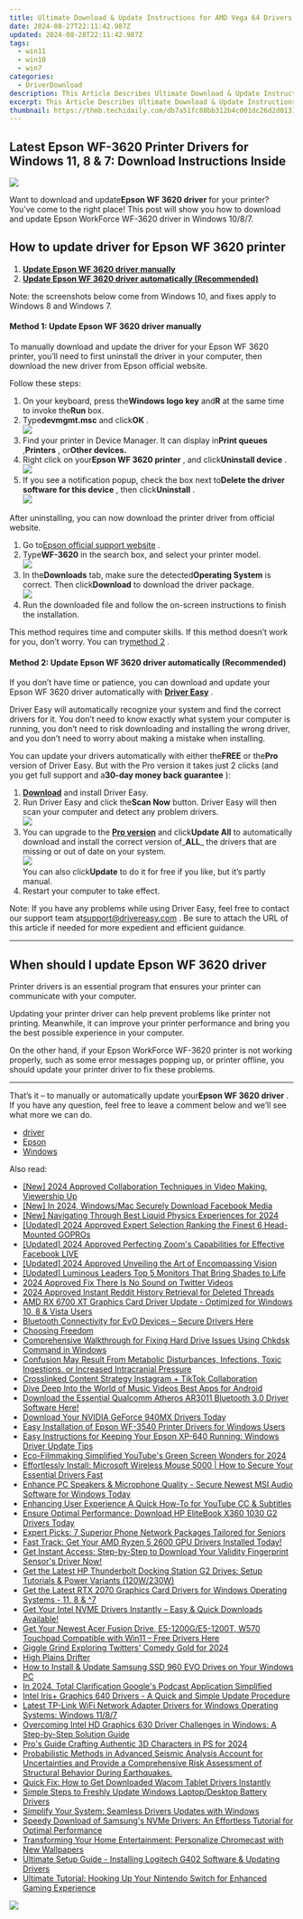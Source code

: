 ```yaml
---
title: Ultimate Download & Update Instructions for AMD Vega 64 Drivers on Windows Systems
date: 2024-08-27T22:11:42.987Z
updated: 2024-08-28T22:11:42.987Z
tags:
  - win11
  - win10
  - win7
categories:
  - DriverDownload
description: This Article Describes Ultimate Download & Update Instructions for AMD Vega 64 Drivers on Windows Systems
excerpt: This Article Describes Ultimate Download & Update Instructions for AMD Vega 64 Drivers on Windows Systems
thumbnail: https://thmb.techidaily.com/db7a51fc88bb312b4c001dc26d2d013159de6bfbef053f36ef148640b15c567b.jpg
---
```


## Latest Epson WF-3620 Printer Drivers for Windows 11, 8 & 7: Download Instructions Inside

![](https://images.drivereasy.com/wp-content/uploads/2018/11/img_5be2c2e04fc7d.jpg)

 Want to download and update**Epson WF 3620 driver** for your printer? You’ve come to the right place! This post will show you how to download and update Epson WorkForce WF-3620 driver in Windows 10/8/7.

## How to update driver for Epson WF 3620 printer

1. [**Update Epson WF 3620 driver manually**](https://tools.techidaily.com/drivereasy/download/)
2. [**Update Epson WF 3620 driver automatically (Recommended)**](https://tools.techidaily.com/drivereasy/download/)

 Note: the screenshots below come from Windows 10, and fixes apply to Windows 8 and Windows 7.

#### Method 1: Update Epson WF 3620 driver manually

 To manually download and update the driver for your Epson WF 3620 printer, you’ll need to first uninstall the driver in your computer, then download the new driver from Epson official website.

Follow these steps:

1. On your keyboard, press the**Windows logo key** and**R** at the same time to invoke the**Run** box.
2. Type**devmgmt.msc** and click**OK** .  
![](https://images.drivereasy.com/wp-content/uploads/2018/11/img_5be2c379a3ed4.jpg)
3. Find your printer in Device Manager. It can display in**Print queues** ,**Printers** , or**Other devices.**
4. Right click on your**Epson WF 3620 printer** , and click**Uninstall device** .  
![](https://images.drivereasy.com/wp-content/uploads/2018/11/img_5be2c3ac0fc97.png)
5. If you see a notification popup, check the box next to**Delete the driver software for this device** , then click**Uninstall** .  
![](https://images.drivereasy.com/wp-content/uploads/2018/11/img_5be2c412411da.jpg)

 After uninstalling, you can now download the printer driver from official website.

1. Go to[Epson official support website](https://epson.com/Support/Printers/) .
2. Type**WF-3620** in the search box, and select your printer model.  
![](https://images.drivereasy.com/wp-content/uploads/2018/11/img_5be2c49506f41.jpg)
3. In the**Downloads** tab, make sure the detected**Operating System** is correct. Then click**Download** to download the driver package.  
![](https://images.drivereasy.com/wp-content/uploads/2018/11/img_5be2c4d2efa90.jpg)
4. Run the downloaded file and follow the on-screen instructions to finish the installation.

 This method requires time and computer skills. If this method doesn’t work for you, don’t worry. You can try[method 2](https://tools.techidaily.com/drivereasy/download/) .

#### Method 2: Update Epson WF 3620 driver automatically (Recommended)

 If you don’t have time or patience, you can download and update your Epson WF 3620 driver automatically with **[Driver Easy](https://tools.techidaily.com/drivereasy/download/)**  .

 Driver Easy will automatically recognize your system and find the correct drivers for it. You don’t need to know exactly what system your computer is running, you don’t need to risk downloading and installing the wrong driver, and you don’t need to worry about making a mistake when installing.

 You can update your drivers automatically with either the**FREE** or the**Pro** version of Driver Easy. But with the Pro version it takes just 2 clicks (and you get full support and a**30-day money back guarantee** ):

1. [**Download**](https://tools.techidaily.com/drivereasy/download/) and install Driver Easy.
2. Run Driver Easy and click the**Scan Now** button. Driver Easy will then scan your computer and detect any problem drivers.  
![](https://images.drivereasy.com/wp-content/uploads/2018/11/img_5be2c53c6a756.jpg)
3. You can upgrade to the **[Pro version](https://tools.techidaily.com/drivereasy/download/)**  and click**Update All** to automatically download and install the correct version of_**ALL**_ the drivers that are missing or out of date on your system.  
![](https://images.drivereasy.com/wp-content/uploads/2018/11/img_5be2c6040133d.jpg)  
 You can also click**Update** to do it for free if you like, but it’s partly manual.
4. Restart your computer to take effect.

 Note: If you have any problems while using Driver Easy, feel free to contact our support team at[support@drivereasy.com](https://tools.techidaily.com/drivereasy/download/) . Be sure to attach the URL of this article if needed for more expedient and efficient guidance.

---

## When should I update Epson WF 3620 driver

 Printer drivers is an essential program that ensures your printer can communicate with your computer.

 Updating your printer driver can help prevent problems like printer not printing. Meanwhile, it can improve your printer performance and bring you the best possible experience in your computer.

 On the other hand, if your Epson WorkForce WF-3620 printer is not working properly, such as some error messages popping up, or printer offline, you should update your printer driver to fix these problems.

---

 That’s it – to manually or automatically update your**Epson WF 3620 driver** . If you have any question, feel free to leave a comment below and we’ll see what more we can do.

* [driver](https://tools.techidaily.com/drivereasy/download/)
* [Epson](https://tools.techidaily.com/drivereasy/download/)
* [Windows](https://tools.techidaily.com/drivereasy/download/)

<ins class="adsbygoogle"
     style="display:block"
     data-ad-format="autorelaxed"
     data-ad-client="ca-pub-7571918770474297"
     data-ad-slot="1223367746"></ins>



<ins class="adsbygoogle"
     style="display:block"
     data-ad-client="ca-pub-7571918770474297"
     data-ad-slot="8358498916"
     data-ad-format="auto"
     data-full-width-responsive="true"></ins>

<span class="atpl-alsoreadstyle">Also read:</span>
<div><ul>
<li><a href="https://facebook-record-videos.techidaily.com/new-2024-approved-collaboration-techniques-in-video-making-viewership-up/"><u>[New] 2024 Approved  Collaboration Techniques in Video Making, Viewership Up</u></a></li>
<li><a href="https://facebook-videos.techidaily.com/new-in-2024-windowsmac-securely-download-facebook-media/"><u>[New] In 2024, Windows/Mac  Securely Download Facebook Media</u></a></li>
<li><a href="https://screen-mirroring-recording.techidaily.com/new-navigating-through-best-liquid-physics-experiences-for-2024/"><u>[New] Navigating Through Best Liquid Physics Experiences for 2024</u></a></li>
<li><a href="https://article-tips.techidaily.com/updated-2024-approved-expert-selection-ranking-the-finest-6-head-mounted-gopros/"><u>[Updated] 2024 Approved  Expert Selection  Ranking the Finest 6 Head-Mounted GOPROs</u></a></li>
<li><a href="https://fox-helps.techidaily.com/updated-2024-approved-perfecting-zooms-capabilities-for-effective-facebook-live/"><u>[Updated] 2024 Approved  Perfecting Zoom's Capabilities for Effective Facebook LIVE</u></a></li>
<li><a href="https://fox-direct.techidaily.com/updated-2024-approved-unveiling-the-art-of-encompassing-vision/"><u>[Updated] 2024 Approved  Unveiling the Art of Encompassing Vision</u></a></li>
<li><a href="https://extra-guidance.techidaily.com/updated-luminous-leaders-top-5-monitors-that-bring-shades-to-life/"><u>[Updated] Luminous Leaders  Top 5 Monitors That Bring Shades to Life</u></a></li>
<li><a href="https://twitter-videos.techidaily.com/2024-approved-fix-there-is-no-sound-on-twitter-videos/"><u>2024 Approved  Fix There Is No Sound on Twitter Videos</u></a></li>
<li><a href="https://extra-support.techidaily.com/2024-approved-instant-reddit-history-retrieval-for-deleted-threads/"><u>2024 Approved  Instant Reddit History Retrieval for Deleted Threads</u></a></li>
<li><a href="https://driver-download.techidaily.com/amd-rx-6700-xt-graphics-card-driver-update-optimized-for-windows-10-8-and-vista-users/"><u>AMD RX 6700 XT Graphics Card Driver Update - Optimized for Windows 10, 8 & Vista Users</u></a></li>
<li><a href="https://driver-download.techidaily.com/1722973273523-bluetooth-connectivity-for-evo-devices-secure-drivers-here/"><u>Bluetooth Connectivity for EvO Devices – Secure Drivers Here</u></a></li>
<li><a href="https://driver-download.techidaily.com/choosing-freedom/"><u>Choosing Freedom</u></a></li>
<li><a href="https://tech-renaissance.techidaily.com/comprehensive-walkthrough-for-fixing-hard-drive-issues-using-chkdsk-command-in-windows/"><u>Comprehensive Walkthrough for Fixing Hard Drive Issues Using Chkdsk Command in Windows</u></a></li>
<li><a href="https://driver-download.techidaily.com/confusion-may-result-from-metabolic-disturbances-infections-toxic-ingestions-or-increased-intracranial-pressure/"><u>Confusion May Result From Metabolic Disturbances, Infections, Toxic Ingestions, or Increased Intracranial Pressure</u></a></li>
<li><a href="https://fox-friendly.techidaily.com/crosslinked-content-strategy-instagram-plus-tiktok-collaboration/"><u>Crosslinked Content Strategy  Instagram + TikTok Collaboration</u></a></li>
<li><a href="https://extra-lessons.techidaily.com/dive-deep-into-the-world-of-music-videos-best-apps-for-android/"><u>Dive Deep Into the World of Music Videos  Best Apps for Android</u></a></li>
<li><a href="https://driver-download.techidaily.com/download-the-essential-qualcomm-atheros-ar3011-bluetooth-30-driver-software-here/"><u>Download the Essential Qualcomm Atheros AR3011 Bluetooth 3.0 Driver Software Here!</u></a></li>
<li><a href="https://driver-download.techidaily.com/1722978636571-download-your-nvidia-geforce-940mx-drivers-today/"><u>Download Your NVIDIA GeForce 940MX Drivers Today</u></a></li>
<li><a href="https://driver-download.techidaily.com/easy-installation-of-epson-wf-3540-printer-drivers-for-windows-users/"><u>Easy Installation of Epson WF-3540 Printer Drivers for Windows Users</u></a></li>
<li><a href="https://driver-download.techidaily.com/easy-instructions-for-keeping-your-epson-xp-640-running-windows-driver-update-tips/"><u>Easy Instructions for Keeping Your Epson XP-640 Running: Windows Driver Update Tips</u></a></li>
<li><a href="https://youtube-webster.techidaily.com/ilmmaking-simplified-youtubes-green-screen-wonders-for-2024/"><u>Eco-Filmmaking Simplified  YouTube's Green Screen Wonders for 2024</u></a></li>
<li><a href="https://driver-download.techidaily.com/effortlessly-install-microsoft-wireless-mouse-5000-how-to-secure-your-essential-drivers-fast/"><u>Effortlessly Install: Microsoft Wireless Mouse 5000 | How to Secure Your Essential Drivers Fast</u></a></li>
<li><a href="https://driver-download.techidaily.com/enhance-pc-speakers-and-microphone-quality-secure-newest-msi-audio-software-for-windows-today/"><u>Enhance PC Speakers & Microphone Quality - Secure Newest MSI Audio Software for Windows Today</u></a></li>
<li><a href="https://youtube-videos.techidaily.com/enhancing-user-experience-a-quick-how-to-for-youtube-cc-and-subtitles/"><u>Enhancing User Experience  A Quick How-To for YouTube CC & Subtitles</u></a></li>
<li><a href="https://driver-download.techidaily.com/ensure-optimal-performance-download-hp-elitebook-x360-1030-g2-drivers-today/"><u>Ensure Optimal Performance: Download HP EliteBook X360 1030 G2 Drivers Today</u></a></li>
<li><a href="https://buynow-marvelous.techidaily.com/expert-picks-7-superior-phone-network-packages-tailored-for-seniors/"><u>Expert Picks: 7 Superior Phone Network Packages Tailored for Seniors</u></a></li>
<li><a href="https://driver-download.techidaily.com/1722967189649-fast-track-get-your-amd-ryzen-5-2600-gpu-drivers-installed-today/"><u>Fast Track: Get Your AMD Ryzen 5 2600 GPU Drivers Installed Today!</u></a></li>
<li><a href="https://driver-download.techidaily.com/1722975425730-get-instant-access-step-by-step-to-download-your-validity-fingerprint-sensors-driver-now/"><u>Get Instant Access: Step-by-Step to Download Your Validity Fingerprint Sensor's Driver Now!</u></a></li>
<li><a href="https://driver-download.techidaily.com/get-the-latest-hp-thunderbolt-docking-station-g2-drives-setup-tutorials-and-power-variants-120w230w/"><u>Get the Latest HP Thunderbolt Docking Station G2 Drives: Setup Tutorials & Power Variants (120W/230W)</u></a></li>
<li><a href="https://driver-download.techidaily.com/get-the-latest-rtx-2070-graphics-card-drivers-for-windows-operating-systems-11-8-and-7/"><u>Get the Latest RTX 2070 Graphics Card Drivers for Windows Operating Systems - 11, 8 & ^7</u></a></li>
<li><a href="https://driver-download.techidaily.com/1722964981286-get-your-intel-nvme-drivers-instantly-easy-and-quick-downloads-available/"><u>Get Your Intel NVME Drivers Instantly – Easy & Quick Downloads Available!</u></a></li>
<li><a href="https://driver-download.techidaily.com/get-your-newest-acer-fusion-drive-e5-1200ge5-1200t-w570-touchpad-compatible-with-win11-free-drivers-here/"><u>Get Your Newest Acer Fusion Drive, E5-1200G/E5-1200T, W570 Touchpad Compatible with Win11 – Free Drivers Here</u></a></li>
<li><a href="https://twitter-videos.techidaily.com/giggle-grind-exploring-twitters-comedy-gold-for-2024/"><u>Giggle Grind  Exploring Twitters' Comedy Gold for 2024</u></a></li>
<li><a href="https://win-dash.techidaily.com/high-plains-drifter/"><u>High Plains Drifter</u></a></li>
<li><a href="https://driver-download.techidaily.com/how-to-install-and-update-samsung-ssd-960-evo-drives-on-your-windows-pc/"><u>How to Install & Update Samsung SSD 960 EVO Drives on Your Windows PC</u></a></li>
<li><a href="https://some-guidance.techidaily.com/in-2024-total-clarification-googles-podcast-application-simplified/"><u>In 2024, Total Clarification  Google's Podcast Application Simplified</u></a></li>
<li><a href="https://driver-download.techidaily.com/intel-irisplus-graphics-640-drivers-a-quick-and-simple-update-procedure/"><u>Intel Iris+ Graphics 640 Drivers - A Quick and Simple Update Procedure</u></a></li>
<li><a href="https://driver-download.techidaily.com/latest-tp-link-wifi-network-adapter-drivers-for-windows-operating-systems-windows-1187/"><u>Latest TP-Link WiFi Network Adapter Drivers for Windows Operating Systems: Windows 11/8/7</u></a></li>
<li><a href="https://driver-download.techidaily.com/overcoming-intel-hd-graphics-630-driver-challenges-in-windows-a-step-by-step-solution-guide/"><u>Overcoming Intel HD Graphics 630 Driver Challenges in Windows: A Step-by-Step Solution Guide</u></a></li>
<li><a href="https://extra-skills.techidaily.com/pros-guide-crafting-authentic-3d-characters-in-ps-for-2024/"><u>Pro's Guide  Crafting Authentic 3D Characters in PS for 2024</u></a></li>
<li><a href="https://driver-download.techidaily.com/probabilistic-methods-in-advanced-seismic-analysis-account-for-uncertainties-and-provide-a-comprehensive-risk-assessment-of-structural-behavior-during-earth285/"><u>Probabilistic Methods in Advanced Seismic Analysis Account for Uncertainties and Provide a Comprehensive Risk Assessment of Structural Behavior During Earthquakes.</u></a></li>
<li><a href="https://driver-download.techidaily.com/quick-fix-how-to-get-downloaded-wacom-tablet-drivers-instantly/"><u>Quick Fix: How to Get Downloaded Wacom Tablet Drivers Instantly</u></a></li>
<li><a href="https://driver-download.techidaily.com/simple-steps-to-freshly-update-windows-laptopdesktop-battery-drivers/"><u>Simple Steps to Freshly Update Windows Laptop/Desktop Battery Drivers</u></a></li>
<li><a href="https://driver-download.techidaily.com/simplify-your-system-seamless-drivers-updates-with-windows/"><u>Simplify Your System: Seamless Drivers Updates with Windows</u></a></li>
<li><a href="https://driver-download.techidaily.com/speedy-download-of-samsungs-nvme-drivers-an-effortless-tutorial-for-optimal-performance/"><u>Speedy Download of Samsung's NVMe Drivers: An Effortless Tutorial for Optimal Performance</u></a></li>
<li><a href="https://tech-recovery.techidaily.com/transforming-your-home-entertainment-personalize-chromecast-with-new-wallpapers/"><u>Transforming Your Home Entertainment: Personalize Chromecast with New Wallpapers</u></a></li>
<li><a href="https://driver-download.techidaily.com/ultimate-setup-guide-installing-logitech-g402-software-and-updating-drivers/"><u>Ultimate Setup Guide - Installing Logitech G402 Software & Updating Drivers</u></a></li>
<li><a href="https://tech-recovery.techidaily.com/ultimate-tutorial-hooking-up-your-nintendo-switch-for-enhanced-gaming-experience/"><u>Ultimate Tutorial: Hooking Up Your Nintendo Switch for Enhanced Gaming Experience</u></a></li>
</ul></div>

<!-- affiliate ads begin -->
<a href="https://secure.2checkout.com/order/checkout.php?PRODS=45152835&QTY=1&AFFILIATE=108875&CART=1"><img src="https://download.terabyteunlimited.com/banners/ad_800x450_d.jpg" border="0"></a>
<!-- affiliate ads end -->